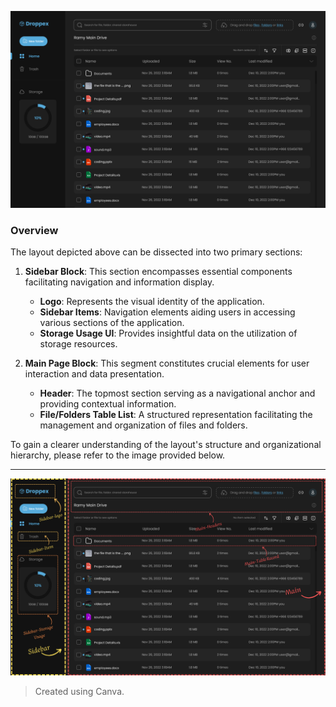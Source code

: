 ![Design](./design.png)

### Overview

The layout depicted above can be dissected into two primary sections:

1. **Sidebar Block**: This section encompasses essential components facilitating navigation and information display.
   
   - **Logo**: Represents the visual identity of the application.
   - **Sidebar Items**: Navigation elements aiding users in accessing various sections of the application.
   - **Storage Usage UI**: Provides insightful data on the utilization of storage resources.

2. **Main Page Block**: This segment constitutes crucial elements for user interaction and data presentation.

   - **Header**: The topmost section serving as a navigational anchor and providing contextual information.
   - **File/Folders Table List**: A structured representation facilitating the management and organization of files and folders.



To gain a clearer understanding of the layout's structure and organizational hierarchy, please refer to the image provided below.

---
![Layout](./layout.png)

> Created using Canva.